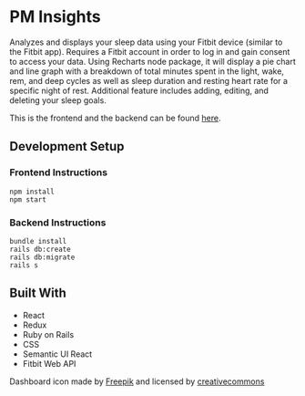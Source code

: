 # PM Insights

Analyzes and displays your sleep data using your Fitbit device (similar to the Fitbit app). Requires a Fitbit account in order to log in and gain consent to access your data. Using Recharts node package, it will display a pie chart and line graph with a breakdown of total minutes spent in the light, wake, rem, and deep cycles as well as sleep duration and resting heart rate for a specific night of rest. Additional feature includes adding, editing, and deleting your sleep goals.    

This is the frontend and the backend can be found [here](https://github.com/dianajyoo/PMInsights-backend).

## Development Setup

### Frontend Instructions
```
npm install
npm start
```

### Backend Instructions
```
bundle install
rails db:create
rails db:migrate
rails s
```

## Built With

* React
* Redux
* Ruby on Rails
* CSS
* Semantic UI React
* Fitbit Web API


Dashboard icon made by [Freepik](https://www.flaticon.com/) and licensed by [creativecommons](http://creativecommons.org/licenses/by/3.0/)
